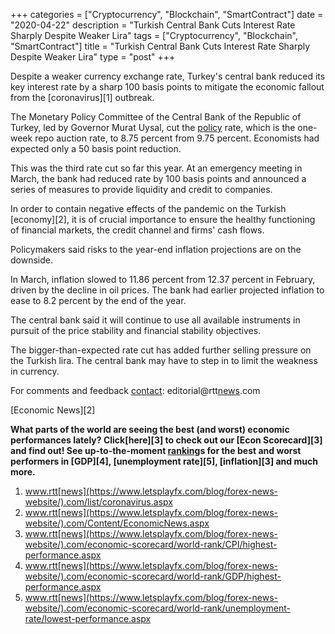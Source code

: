 +++
categories = ["Cryptocurrency", "Blockchain", "SmartContract"]
date = "2020-04-22"
description = "Turkish Central Bank Cuts Interest Rate Sharply Despite Weaker Lira"
tags = ["Cryptocurrency", "Blockchain", "SmartContract"]
title = "Turkish Central Bank Cuts Interest Rate Sharply Despite Weaker Lira"
type = "post"
+++

Despite a weaker currency exchange rate, Turkey's central bank reduced
its key interest rate by a sharp 100 basis points to mitigate the
economic fallout from the [coronavirus][1] outbreak.

The Monetary Policy Committee of the Central Bank of the Republic of
Turkey, led by Governor Murat Uysal, cut the [policy](https://www.fintechee.com/policy/) rate, which is the
one-week repo auction rate, to 8.75 percent from 9.75 percent.
Economists had expected only a 50 basis point reduction.

This was the third rate cut so far this year. At an emergency meeting in
March, the bank had reduced rate by 100 basis points and announced a
series of measures to provide liquidity and credit to companies.

In order to contain negative effects of the pandemic on the Turkish
[economy][2], it is of crucial importance to ensure the healthy
functioning of financial markets, the credit channel and firms' cash
flows.

Policymakers said risks to the year-end inflation projections are on the
downside.

In March, inflation slowed to 11.86 percent from 12.37 percent in
February, driven by the decline in oil prices. The bank had earlier
projected inflation to ease to 8.2 percent by the end of the year.

The central bank said it will continue to use all available instruments
in pursuit of the price stability and financial stability objectives.

The bigger-than-expected rate cut has added further selling pressure on
the Turkish lira. The central bank may have to step in to limit the
weakness in currency.

For comments and feedback [contact](https://www.playgroundfx.com/contact/): editorial@rtt[news](https://www.letsplayfx.com/blog/forex-news-website/).com

[Economic News][2]

 **What parts of the world are seeing the best (and worst) economic
performances lately? Click[here][3] to check out our [Econ Scorecard][3]
and find out! See up-to-the-moment [ranking](https://www.playgroundfx.com/blog/crypto-exchange-ranking/)s for the best and worst
performers in [GDP][4], [unemployment rate][5], [inflation][3] and much
more.**

   1. www.rtt[news](https://www.letsplayfx.com/blog/forex-news-website/).com/list/coronavirus.aspx
   2. www.rtt[news](https://www.letsplayfx.com/blog/forex-news-website/).com/Content/EconomicNews.aspx
   3. www.rtt[news](https://www.letsplayfx.com/blog/forex-news-website/).com/economic-scorecard/world-rank/CPI/highest-performance.aspx
   4. www.rtt[news](https://www.letsplayfx.com/blog/forex-news-website/).com/economic-scorecard/world-rank/GDP/highest-performance.aspx
   5. www.rtt[news](https://www.letsplayfx.com/blog/forex-news-website/).com/economic-scorecard/world-rank/unemployment-rate/lowest-performance.aspx